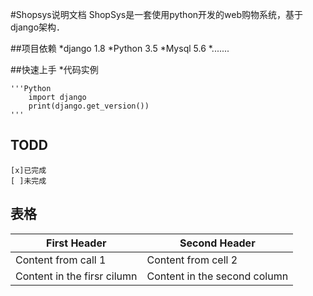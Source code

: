 #Shopsys说明文档
	ShopSys是一套使用python开发的web购物系统，基于django架构．
    
##项目依赖
	*django 1.8
    *Python 3.5
    *Mysql 5.6
    *.......

##快速上手
	*代码实例
    
    '''Python
    	import django
        print(django.get_version())
    '''

## TODD
	[x]已完成
    [ ]未完成
    
## 表格

First Header	|	Second Header
----------------|----------------
Content from call 1 | Content from cell 2
Content in the firsr cilumn | Content in the second column

